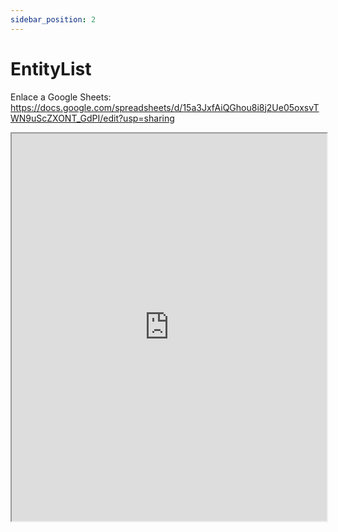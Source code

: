 ```yaml
---
sidebar_position: 2
---
```


# EntityList

Enlace a Google Sheets:
https://docs.google.com/spreadsheets/d/15a3JxfAiQGhou8i8j2Ue05oxsvTWN9uScZXONT_GdPI/edit?usp=sharing

<iframe src="https://docs.google.com/spreadsheets/d/e/2PACX-1vQPtZqnWdmOKzetrMcHrBp87F-JJnMBwT6opOD3mAK4gMp9Y7Y3Bpdh0XANFjRTnvvC83aAw3TyLK8b/pubhtml?gid=766406080&amp;single=true&amp;widget=true&amp;headers=false" height="620px" width="100%"></iframe>
